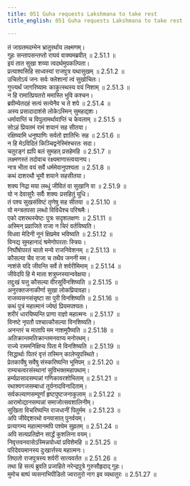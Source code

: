 ```yaml
---
title: 051 Guha requests Lakshmana to take rest
title_english: 051 Guha requests Lakshmana to take rest

---
```

<div class="audioEmbed"  caption="श्रीराम-हरिसीताराममूर्ति-घनपाठिभ्यां वचनम्" src="https://archive.org/download/Ramayana-recitation-Sriram-harisItArAmamUrti-Ghanapaati-v2/Kanda_2/Kanda_2_AYK-051-Guha_Lakshmana_Samvadhaha.mp3"></div>

  
तं जाग्रतमदम्भेन भ्रातुरर्थाय लक्ष्मणम्।  
गुहः सन्तापसन्तप्तो राघवं वाक्यमब्रवीत् ॥ 2.51.1 ॥   
इयं तात सुखा शय्या त्वदर्थमुपकल्पिता।  
प्रत्याश्वसिहि साध्वस्यां राजपुत्र यथासुखम् ॥ 2.51.2 ॥   
उचितोऽयं जनः सर्वः क्लेशानां त्वं सुखोचितः।  
गुप्त्यर्थं जागरिष्यामः काकुत्स्थस्य वयं निशाम् ॥ 2.51.3 ॥   
न हि रामात्प्रियतरो ममास्ति भुवि कश्चन।  
ब्रवीम्येतदहं सत्यं सत्येनैव च ते शपे ॥ 2.51.4 ॥   
अस्य प्रसादादाशंसे लोकेऽस्मिन् सुमहद्यशः।  
धर्मावाप्तिं च विपुलामर्थावाप्तिं च केवलाम् ॥ 2.51.5 ॥   
सोऽहं प्रियतमं रामं शयानं सह सीतया।  
रक्षिष्यामि धनुष्पाणिः सर्वतो ज्ञातिभिः सह ॥ 2.51.6 ॥   
न हि मेऽविदितं किञ्चिद्वनेस्मिंश्चरतः सदा।  
चतुरङ्गं ह्यपि बलं सुमहत् प्रसहेमहि ॥ 2.51.7 ॥   
लक्ष्मणस्तं तदोवाच रक्ष्यमाणास्त्वयानघ।  
नात्र भीता वयं सर्वे धर्ममेवानुपश्यता ॥ 2.51.8 ॥   
कथं दाशरथौ भूमौ शयाने सहसीतया।  
शक्य निद्रा मया लब्धुं जीवितं वा सुखानि वा ॥ 2.51.9 ॥   
यो न देवासुरैः सर्वैः शक्यः प्रसहितुं युधि।  
तं पश्य सुखसंविष्टं तृणेषु सह सीतया ॥ 2.51.10 ॥   
यो मन्त्रतपसा लब्धो विविधैश्च परिश्रमैः।  
एको दशरथस्येष्टः पुत्रः सदृशलक्षणः ॥ 2.51.11 ॥   
अस्मिन् प्रव्राजिते राजा न चिरं वर्तयिष्यति।  
विधवा मेदिनी नूनं क्षिप्रमेव भविष्यति ॥ 2.51.12 ॥   
विनद्य सुमहानादं श्रमेणोपरताः स्त्रियः।  
निर्घोषोपरतं चातो मन्ये राजनिवेशनम् ॥ 2.51.13 ॥   
कौसल्या चैव राजा च तथैव जननी मम।  
नाशंसे यदि जीवन्ति सर्वे ते शर्वरीमिमाम् ॥ 2.51.14 ॥   
जीवेदपि हि मे माता शत्रुघ्नस्यान्ववेक्षया।  
तद्दुःखं यत्तु कौसल्या वीरसूर्विनशिष्यति ॥ 2.51.15 ॥   
अनुरक्तजनाकीर्णा सुखा लोकप्रियावहा।  
राजव्यसनसंसृष्टा सा पुरी विनशिष्यति ॥ 2.51.16 ॥   
कथं पुत्रं महात्मानं ज्येष्ठं प्रियमपश्यतः।  
शरीरं धारयिष्यन्ति प्राणा राज्ञो महात्मनः ॥ 2.51.17 ॥   
विनष्टे नृपतौ पश्चात्कौसल्या विनशिष्यति।  
अनन्तरं च मातापि मम नाशमुपैष्यति ॥ 2.51.18 ॥   
अतिक्रान्तमतिक्रान्तमनवाप्य मनोरथम्।  
राज्ये राममनिक्षिप्य पिता मे विनशिष्यति ॥ 2.51.19 ॥   
सिद्धार्थाः पितरं वृत्तं तस्मिन् कालेप्युपस्थिते।  
प्रेतकार्येषु सर्वेषु संस्करिष्यन्ति भूमिपम् ॥ 2.51.20 ॥   
राम्यचत्वरसंस्थानां सुविभक्तमहापथाम्।  
हर्म्यप्रासादसम्पन्नां गणिकावरशोभिताम् ॥ 2.51.21 ॥   
रथाश्वगजसम्बाधां तूर्यनादविनादिताम्।  
सर्वकल्याणसम्पूर्णां हृष्टपुष्टजनाकुलाम् ॥ 2.51.22 ॥   
आरामोद्यानसम्पन्नां समाजोत्सवशालिनीम्।  
सुखिता विचरिष्यन्ति राजधानीं पितुर्मम ॥ 2.51.23 ॥   
अपि जीवेद्दशरथो वनवासात् पुनर्वयम्।  
प्रत्यागम्य महात्मानमपि पश्येम सुव्रतम् ॥ 2.51.24 ॥   
अपि सत्यप्रतिज्ञेन सार्द्धं कुशलिना वयम्।  
निवृत्तवनवासेऽस्मिन्नयोध्यां प्रविशेमहि ॥ 2.51.25 ॥   
परिदेवयमानस्य दुःखार्त्तस्य महात्मनः।  
तिष्ठतो राजपुत्रस्य शर्वरी सात्यवर्तत ॥ 2.51.26 ॥   
तथा हि सत्यं ब्रुवति प्रजाहिते नरेन्द्रपुत्रे गुरुसौहृदाद् गुहः।  
मुमोच बाष्पं व्यसनाभिपीडितो ज्वरातुरो नाग इव व्यथातुरः ॥ 2.51.27 ॥   